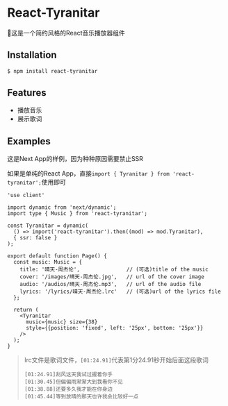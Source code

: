 # React-Tyranitar

🎉这是一个简约风格的React音乐播放器组件

## Installation

```sh
$ npm install react-tyranitar
```

## Features

- 播放音乐
- 展示歌词

## Examples

这是Next App的样例，因为种种原因需要禁止SSR

如果是单纯的React App，直接`import { Tyranitar } from 'react-tyranitar';`使用即可

``` tsx
'use client'

import dynamic from 'next/dynamic';
import type { Music } from 'react-tyranitar';

const Tyranitar = dynamic(
  () => import('react-tyranitar').then((mod) => mod.Tyranitar),
  { ssr: false }
);

export default function Page() {
  const music: Music = {
    title: '晴天-周杰伦',               // (可选)title of the music
    cover: '/images/晴天-周杰伦.jpg',   // url of the cover image
    audio: '/audios/晴天-周杰伦.mp3',   // url of the audio file
    lyrics: '/lyrics/晴天-周杰伦.lrc'   // (可选)url of the lyrics file
  };

  return (
    <Tyranitar 
      music={music} size={38}
      style={{position: 'fixed', left: '25px', bottom: '25px'}}
    />
  );
}
```

> lrc文件是歌词文件，`[01:24.91]`代表第1分24.91秒开始后面这段歌词
>
> ```lrc
> [01:24.91]刮风这天我试过握着你手
> [01:30.45]但偏偏雨渐渐大到我看你不见
> [01:38.88]还要多久我才能在你身边
> [01:45.44]等到放晴的那天也许我会比较好一点
> ```
